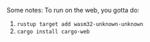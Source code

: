 Some notes:
To run on the web, you gotta do:
1. `rustup target add wasm32-unknown-unknown`
1. `cargo install cargo-web`